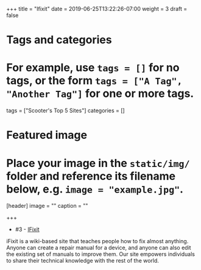 +++
title = "Ifixit"
date = 2019-06-25T13:22:26-07:00
weight = 3
draft = false

# Tags and categories
# For example, use `tags = []` for no tags, or the form `tags = ["A Tag", "Another Tag"]` for one or more tags.
tags = ["Scooter's Top 5 Sites"]
categories = []

# Featured image
# Place your image in the `static/img/` folder and reference its filename below, e.g. `image = "example.jpg"`.
[header]
image = ""
caption = ""

+++
- \#3 - [IFixit](https://www.ifixit.com/)

iFixit is a wiki-based site that teaches people how to fix almost anything. Anyone can create a repair manual for a device, and anyone can also edit the existing set of manuals to improve them. Our site empowers individuals to share their technical knowledge with the rest of the world.
